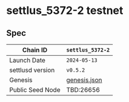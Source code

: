 # settlus_5372-2 testnet

## Spec

| Chain ID          | `settlus_5372-2`                                              |
|-------------------|---------------------------------------------------------------|
| Launch Date       | `2024-05-13`                                                  |
| settlusd version  | `v0.5.2`                                                      |
| Genesis           | [genesis.json](./genesis.json)                                |
| Public Seed Node  | TBD:26656  |
